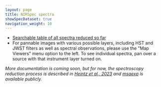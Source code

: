 ```yaml
---
layout: page
title: NIRSpec spectra
showSpecDataset: true
navigation_weight: 10
---
```


<ul>
    <li><a href="https://s3.amazonaws.com/msaexp-nirspec/extractions/nirspec_graded.html">Searchable table of all spectra reduced so far</a></li>
    <li>For pannable images with various possible layers, including HST and JWST filters as well as spectral observations, please use the "Map Viewers" menu option to the left. To see individual spectra, pan over a source with that instrument layer turned on.</li>
    
</ul>

<em>More documentation is coming soon, but for now, the spectroscopy reduction process is described in <a href="https://ui.adsabs.harvard.edu/abs/2023arXiv230600647H/abstract">Heintz et al., 2023</a> and <a href="https://github.com/gbrammer/msaexp">msaexp</a> is available publicly.</em>